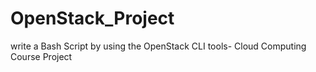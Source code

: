 # OpenStack_Project
write a Bash Script by using the OpenStack CLI tools- Cloud Computing Course Project
